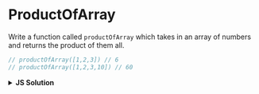 # ProductOfArray

Write a function called ``productOfArray`` which takes in an array of numbers and returns the product of them all.

```js
// productOfArray([1,2,3]) // 6
// productOfArray([1,2,3,10]) // 60
```

<details>
  <summary><b>JS Solution</b></summary>

  ```js
  function productOfArray(arr) {
    if(arr.length === 0) return 1;
    return arr[0] * productOfArray(arr.slice(1));
  }

  productOfArray([1,2,3,10]) // 60
  ```
</details>


